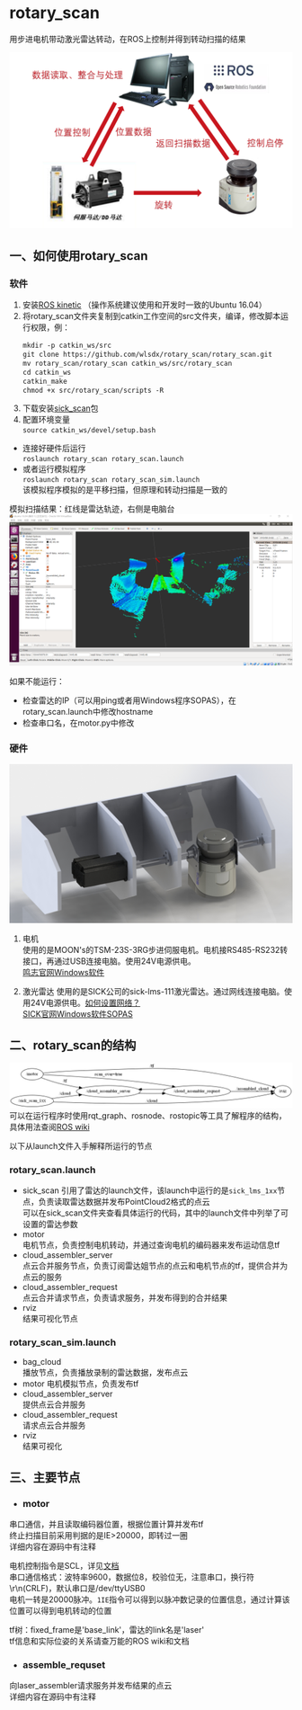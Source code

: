 # rotary_scan
用步进电机带动激光雷达转动，在ROS上控制并得到转动扫描的结果  

![structure](/files/structure.png)

## 一、如何使用rotary_scan
### 软件

1. 安装[ROS kinetic](https://wiki.ros.org/kinetic/Installation) （操作系统建议使用和开发时一致的Ubuntu 16.04）
2. 将rotary_scan文件夹复制到catkin工作空间的src文件夹，编译，修改脚本运行权限，例：  
	```
	mkdir -p catkin_ws/src
	git clone https://github.com/wlsdx/rotary_scan/rotary_scan.git
	mv rotary_scan/rotary_scan catkin_ws/src/rotary_scan
	cd catkin_ws
	catkin_make
	chmod +x src/rotary_scan/scripts -R
	```
3. 下载安装[sick_scan](https://github.com/SICKAG/sick_scan)包
4. 配置环境变量  
`source catkin_ws/devel/setup.bash`  
- 连接好硬件后运行  
`roslaunch rotary_scan rotary_scan.launch`  
- 或者运行模拟程序  
`roslaunch rotary_scan rotary_scan_sim.launch`  
该模拟程序模拟的是平移扫描，但原理和转动扫描是一致的

模拟扫描结果：红线是雷达轨迹，右侧是电脑台![result](/files/keyboard.png)

如果不能运行：
- 检查雷达的IP（可以用ping或者用Windows程序SOPAS），在rotary_scan.launch中修改hostname
- 检查串口名，在motor.py中修改

### 硬件
![mechanical](/files/mechanical.JPG)

1. 电机  
使用的是MOON's的TSM-23S-3RG步进伺服电机。电机接RS485-RS232转接口，再通过USB连接电脑。使用24V电源供电。  
[鸣志官网Windows软件](https://www.moons.com.cn/support-training/tools/Step_Servo)

2. 激光雷达
使用的是SICK公司的sick-lms-111激光雷达。通过网线连接电脑。使用24V电源供电。[如何设置网络？](https://www.cnblogs.com/21207-iHome/p/8022512.html)  
[SICK官网Windows软件SOPAS](https://www.sick.com/cn/zh/search?text=SOPAS)

## 二、rotary_scan的结构
![node_graph](/files/node_graph.png)  
可以在运行程序时使用rqt_graph、rosnode、rostopic等工具了解程序的结构，具体用法查阅[ROS wiki](wiki.ros.org)  

以下从launch文件入手解释所运行的节点

### rotary_scan.launch
- sick_scan 
引用了雷达的launch文件，该launch中运行的是`sick_lms_1xx`节点，负责读取雷达数据并发布PointCloud2格式的点云  
可以在sick_scan文件夹查看具体运行的代码，其中的launch文件中列举了可设置的雷达参数
- motor  
电机节点，负责控制电机转动，并通过查询电机的编码器来发布运动信息tf
- cloud_assembler_server  
点云合并服务节点，负责订阅雷达姐节点的点云和电机节点的tf，提供合并为点云的服务
- cloud_assembler_request  
点云合并请求节点，负责请求服务，并发布得到的合并结果
- rviz  
结果可视化节点

### rotary_scan_sim.launch
- bag_cloud  
播放节点，负责播放录制的雷达数据，发布点云
- motor
电机模拟节点，负责发布tf
- cloud_assembler_server  
提供点云合并服务
- cloud_assembler_request  
请求点云合并服务
- rviz  
结果可视化

## 三、主要节点
- ### motor  
串口通信，并且读取编码器位置，根据位置计算并发布tf  
终止扫描目前采用判据的是IE>20000，即转过一圈  
详细内容在源码中有注释

电机控制指令是SCL，详见[文档](/files/Host-Command-Reference_920-0002P.PDF)  
串口通信格式：波特率9600，数据位8，校验位无，注意串口，换行符\r\n(CRLF)，默认串口是/dev/ttyUSB0  
电机一转是20000脉冲。`1IE`指令可以得到以脉冲数记录的位置信息，通过计算该位置可以得到电机转动的位置

tf树：fixed_frame是'base_link'，雷达的link名是'laser'  
tf信息和实际位姿的关系请查万能的ROS wiki和文档

- ### assemble_requset
向laser_assembler请求服务并发布结果的点云  
详细内容在源码中有注释
